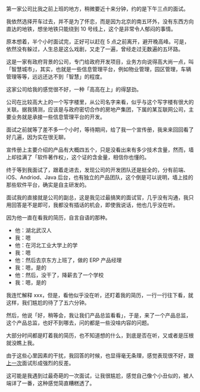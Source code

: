 第一家公司比我之前上班的地方，稍微要近十来分钟，约的是下午三点的面试。

我依然选择开车过去，并不是为了怀恋，而是因为北京的南五环外，没有东西方向直达的地铁，想坐地铁只能绕到 10 号线上，这个是非常令人郁闷的事情。

原本想着，半个小时面试完，正好可以赶在 5 点之前离开，避开晚高峰。可是，依然没有躲过，人生总是这么戏剧，又走了一遍，曾经走过无数遍的五环路。

这是一家有政府背景的公司，专门给政府开发项目，业务方向说得高大尚一点，叫「智慧城市」，其实，也就是一些信息管理平台，例如物业管理，园区管理，车辆管理等等，远远还达不到「智慧」的程度。

这家公司给我的感觉很不好，一种「高高在上」的得瑟劲。

公司在比较高大上的一个写字楼里，从公司名字来看，似乎与这个写字楼有很大的关联。据我猜测，应该是与政府密切合作的房地产集团，下属的某互联网公司，主要业务就是承接一些信息管理平台的开发。

面试之前就等了差不多一个小时，等待期间，给了我一个宣传册，我来来回回看了好几遍，因为实在很无聊。

宣传册上主要介绍的产品有大概四五个，只是没看出来有多少技术含量，然而，墙上却挂满了「软件著作权」，这个证的含金量，相信你也懂的。

终于等到我面试了，跟着走进去，发现公司的开发团队还是挺全的，分有前端、iOS、Andriod、Java 后台，也有独立的产品团队，这个倒是可以说明，墙上挂的那些软件平台，确实是自主研发的。

面试我的直接就是公司的副总，这是我见过最搞笑的面试官，几乎没有沟通，我只用回答是不是即可，我都没有插话的机会，即使我说话，他也几乎没在听。

因为他一直在看我的简历，自言自语的那种。

- 他：湖北武汉人
- 我：嗯
- 他：在河北工业大学上的学
- 我：嗯
- 他：然后去京东方上班了，做的 ERP 产品经理
- 我：嗯，是的
- 他：然后，没干了，降薪去了一个学校
- 我：嗯，是的

我连忙解释 xxx，但是，看他似乎没在听，还盯着我的简历，一行一行往下看，就这样，我们尴尬的待了了五六分钟。

然后，他说「好，稍等会，我让我们产品总监看看」，于是，来了一个产品总监，这个产品总监，也好不到哪去，问的都是一些没啥内容的问题。

大部分时间都是盯着我的简历，也不知道想的什么，到底是否在听，又或者是压根就没瞧上我。

由于这些心里因素的干扰，我回答的时候，也显得毫无条理，感觉表现很不好，跟[上一次](./2019-12-05-producter-interview-06)面试形成强烈的反差。

这可能是我遇到过最奇葩的一次面试，让我很尴尬，感觉自己像个小丑似的，被人端详了一番，这种感觉简直糟糕透了。